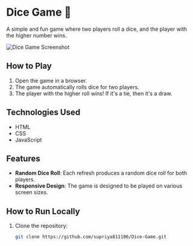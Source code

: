 # Dice Game 🎲

A simple and fun game where two players roll a dice, and the player with the higher number wins.

![Dice Game Screenshot](https://github.com/supriya811106/Dice-Game/assets/89856408/85458315-5fa6-4706-ac86-8c805aee5fd4) <!-- You can replace 'screenshot.png' with the path to an actual screenshot of your game -->

## How to Play

1. Open the game in a browser.
2. The game automatically rolls dice for two players.
3. The player with the higher roll wins! If it's a tie, then it's a draw.

## Technologies Used

- HTML
- CSS
- JavaScript

## Features

- **Random Dice Roll**: Each refresh produces a random dice roll for both players.
- **Responsive Design**: The game is designed to be played on various screen sizes.

## How to Run Locally

1. Clone the repository:
   ```bash
   git clone https://github.com/supriya811106/Dice-Game.git
